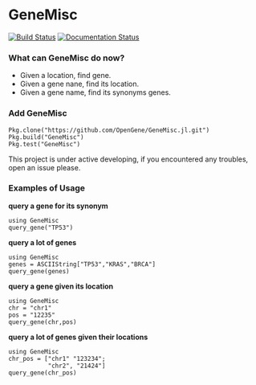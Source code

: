 # GeneMisc
[![Build Status](https://travis-ci.org/OpenGene/GeneMisc.jl.svg?branch=master)](https://travis-ci.org/OpenGene/GeneMisc.jl) 
[![Documentation Status](https://readthedocs.org/projects/genemiscjl/badge/?version=latest)](http://genemiscjl.readthedocs.org/en/latest/?badge=latest)

### What can GeneMisc do now?
* Given a location,  find gene.
* Given a gene nane, find its location.
* Given a gene name, find its synonyms genes.



### Add GeneMisc

	Pkg.clone("https://github.com/OpenGene/GeneMisc.jl.git")
	Pkg.build("GeneMisc")
	Pkg.test("GeneMisc")
	
This project is under active developing, if you encountered any troubles, open an issue please.


### Examples of Usage

**query a gene for its synonym**

	using GeneMisc
	query_gene("TP53")
	
**query a lot of genes**

	using GeneMisc
	genes = ASCIIString["TP53","KRAS","BRCA"]
	query_gene(genes)

**query a gene given its location**

	using GeneMisc
	chr = "chr1"
	pos = "12235"
	query_gene(chr,pos)
	
**query a lot of genes given their locations**

	using GeneMisc
	chr_pos = ["chr1" "123234";
               "chr2", "21424"]
	query_gene(chr_pos)
